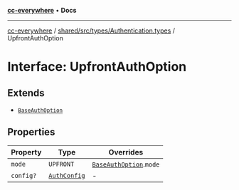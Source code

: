 [**cc-everywhere**](../../../../../index.md) • **Docs**

***

[cc-everywhere](../../../../../index.md) / [shared/src/types/Authentication.types](../index.md) / UpfrontAuthOption

# Interface: UpfrontAuthOption

## Extends

- [`BaseAuthOption`](BaseAuthOption.md)

## Properties

| Property | Type | Overrides |
| ------ | ------ | ------ |
| `mode` | `UPFRONT` | [`BaseAuthOption`](BaseAuthOption.md).`mode` |
| `config?` | [`AuthConfig`](AuthConfig.md) | - |
